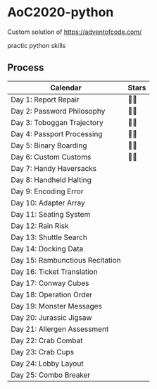 # AoC2020-python

Custom solution of https://adventofcode.com/

practic python skills

## Process 

| Calendar                        | Stars |
| ------------------------------- | ----- |
| Day 1: Report Repair            | 🌟🌟    |
| Day 2: Password Philosophy      | 🌟🌟    |
| Day 3: Toboggan Trajectory      | 🌟🌟    |
| Day 4: Passport Processing      | 🌟🌟    |
| Day 5: Binary Boarding          | 🌟🌟    |
| Day 6: Custom Customs           | 🌟🌟    |
| Day 7: Handy Haversacks         |       |
| Day 8: Handheld Halting         |       |
| Day 9: Encoding Error           |       |
| Day 10: Adapter Array           |       |
| Day 11: Seating System          |       |
| Day 12: Rain Risk               |       |
| Day 13: Shuttle Search          |       |
| Day 14: Docking Data            |       |
| Day 15: Rambunctious Recitation |       |
| Day 16: Ticket Translation      |       |
| Day 17: Conway Cubes            |       |
| Day 18: Operation Order         |       |
| Day 19: Monster Messages        |       |
| Day 20: Jurassic Jigsaw         |       |
| Day 21: Allergen Assessment     |       |
| Day 22: Crab Combat             |       |
| Day 23: Crab Cups               |       |
| Day 24: Lobby Layout            |       |
| Day 25: Combo Breaker           |       |




